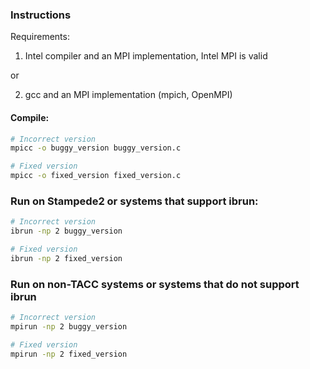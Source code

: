 ### Instructions

Requirements:
1. Intel compiler and an MPI implementation, Intel MPI is valid

or

2. gcc and an MPI implementation (mpich, OpenMPI)


#### Compile:

```bash
# Incorrect version
mpicc -o buggy_version buggy_version.c

# Fixed version
mpicc -o fixed_version fixed_version.c
```



### Run on Stampede2 or systems that support ibrun:

```bash
# Incorrect version
ibrun -np 2 buggy_version  

# Fixed version
ibrun -np 2 fixed_version
```


### Run on non-TACC systems or systems that do not support ibrun

```bash
# Incorrect version
mpirun -np 2 buggy_version  

# Fixed version
mpirun -np 2 fixed_version
```
